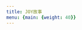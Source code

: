 ```yaml
---
title: JOY故事
menu: {main: {weight: 40}}
---
```


<!--add blocks of content here to add more sections to the community page -->
